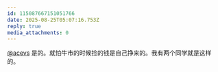 ```yaml
---
id: 115087667151051766
date: 2025-08-25T05:07:16.753Z
reply: true
media_attachments: 0
---
```


[@acevs](https://mastodon.social/@acevs) 是的。就怕牛市的时候捡的钱是自己挣来的。我有两个同学就是这样的。

